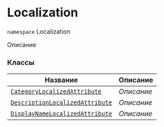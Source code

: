 
# Localization

`namespace` Localization

Описание


### Классы
| Название | Описание |
| --- | --- |
| [`CategoryLocalizedAttribute`](./Localization/CategoryLocalizedAttribute.cs.md) | *Описание* |
| [`DescriptionLocalizedAttribute`](./Localization/DescriptionLocalizedAttribute.cs.md) | *Описание* |
| [`DisplayNameLocalizedAttribute`](./Localization/DisplayNameLocalizedAttribute.cs.md) | *Описание* |
